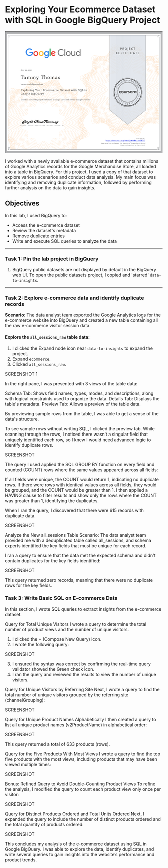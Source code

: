 # Exploring Your Ecommerce Dataset with SQL in Google BigQuery Project

![](https://github.com/TammyTheAnalyst/Exploring-Your-Ecommerce-Dataset-with-SQL-in-Google-BigQuery/blob/main/Screenshot%20(4441).png)

I worked with a newly available e-commerce dataset that contains millions of Google Analytics records for the Google Merchandise Store, all loaded into a table in BigQuery.
For this project, I used a copy of that dataset to explore various scenarios and conduct data analysis. 
My main focus was identifying and removing duplicate information, followed by performing further analysis on the data to gain insights.

## Objectives
In this lab, I used BigQuery to:
- Access the e-commerce dataset
- Review the dataset's metadata
- Remove duplicate entries
- Write and execute SQL queries to analyze the data

---

### Task 1: Pin the lab project in BigQuery
1. BigQuery public datasets are not displayed by default in the BigQuery web UI. To open the public datasets project, I copied and 'starred' `data-to-insights`.

---

### Task 2: Explore e-commerce data and identify duplicate records

**Scenario**: The data analyst team exported the Google Analytics logs for the e-commerce website into BigQuery and created a new table containing all the raw e-commerce visitor session data.
#### Explore the `all_sessions_raw` table data:

1. I clicked the Expand node icon near `data-to-insights` to expand the project.
2. Expand `ecommerce`.
3. Clicked `all_sessions_raw`.

SCREENSHOT 1[]()

In the right pane, I was presented with 3 views of the table data:

Schema Tab: Shows field names, types, modes, and descriptions, along with logical constraints used to organize the data.
Details Tab: Displays the table's metadata.
Preview Tab: Allows a preview of the table data.

By previewing sample rows from the table, I was able to get a sense of the data's structure.

To see sample rows without writing SQL, I clicked the preview tab. While scanning through the rows, 
I noticed there wasn’t a singular field that uniquely identified each row, so I knew I would need advanced logic to identify duplicate rows.

SCREENSHOT

The query I used applied the SQL GROUP BY function on every field and counted (COUNT) rows where the same values appeared across all fields:

If all fields were unique, the COUNT would return 1, indicating no duplicate rows.
If there were rows with identical values across all fields, they would be grouped, and the COUNT would be greater than 1.
I then applied a HAVING clause to filter results and show only the rows where the COUNT was greater than 1, identifying the duplicates.

When I ran the query, I discovered that there were 615 records with duplicate data.

SCREENSHOT

Analyze the New all_sessions Table
Scenario: The data analyst team provided me with a deduplicated table called all_sessions, and schema experts identified the key fields that must be unique for each record.

I ran a query to ensure that the data met the expected schema and didn't contain duplicates for the key fields identified:

SCREENSHOT

This query returned zero records, meaning that there were no duplicate rows for the key fields.

### Task 3: Write Basic SQL on E-commerce Data
In this section, I wrote SQL queries to extract insights from the e-commerce dataset.

Query for Total Unique Visitors
I wrote a query to determine the total number of product views and the number of unique visitors.

1. I clicked the + (Compose New Query) icon.
2. I wrote the following query:

SCREENSHOT

3. I ensured the syntax was correct by confirming the real-time query validator showed the Green check icon.
4. I ran the query and reviewed the results to view the number of unique visitors.

Query for Unique Visitors by Referring Site
Next, I wrote a query to find the total number of unique visitors grouped by the referring site (channelGrouping):

SCREENSHOT

Query for Unique Product Names Alphabetically
I then created a query to list all unique product names (v2ProductName) in alphabetical order:

SCREENSHOT

This query returned a total of 633 products (rows).

Query for the Five Products With Most Views
I wrote a query to find the top five products with the most views, including products that may have been viewed multiple times:

SCREENSHOT

Bonus: Refined Query to Avoid Double-Counting Product Views
To refine the analysis, I modified the query to count each product view only once per visitor:

SCREENSHOT

Query for Distinct Products Ordered and Total Units Ordered
Next, I expanded the query to include the number of distinct products ordered and the total quantity of products ordered:

SCREENSHOT



This concludes my analysis of the e-commerce dataset using SQL in Google BigQuery.
I was able to explore the data, identify duplicates, and write several queries to gain insights into the website’s performance and product trends.



